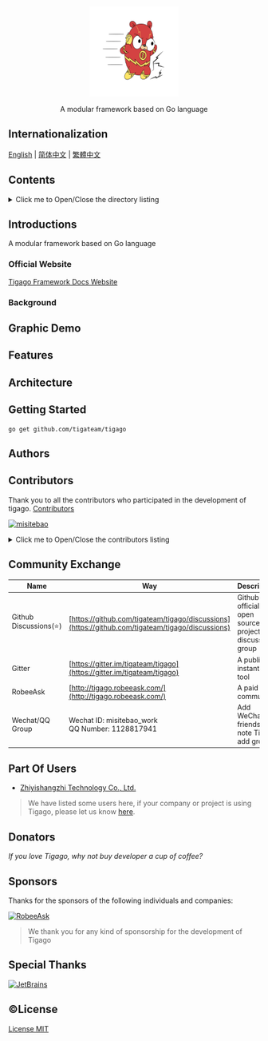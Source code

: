<p align="center">
   <img src="/logo.jpeg" width="180" height="180"/>
</p>
<p align="center">
A modular framework based on Go language
</p>

<span id="nav-1"></span>

## Internationalization

[English](README.md) | [简体中文](README.zh-Hans.md) | [繁體中文](README.zh-Hant.md)

<span id="nav-2"></span>

## Contents

<details>
  <summary>Click me to Open/Close the directory listing</summary>

- [Internationalization](#nav-1)
- [Contents](#nav-2)
- [Introductions](#nav-3)
  - [Official Website](#nav-3-1)
  - [Background](#nav-3-2)
- [Graphic Demo](#nav-4)
- [Features](#nav-5)
- [Architecture](#nav-6)
- [Getting Started](#nav-7)
- [Authors](#nav-8)
- [Contributors](#nav-9)
- [Community Exchange](#nav-10)
- [Part Of Users](#nav-11)
- [Release History](CHANGE.md)
- [Donators](#nav-12)
- [Sponsors](#nav-13)
- [Special Thanks](#nav-14)
- [License](#nav-15)

</details>

<span id="nav-3"></span>

## Introductions

A modular framework based on Go language

<span id="nav-3-1"></span>

### Official Website

[Tigago Framework Docs Website](https://tigago.tigateam.org)

<span id="nav-3-2"></span>

### Background

<span id="nav-4"></span>

## Graphic Demo

<span id="nav-5"></span>

## Features

<span id="nav-6"></span>

## Architecture

<span id="nav-7"></span>

## Getting Started

```
go get github.com/tigateam/tigago
```

<span id="nav-8"></span>

## Authors

<span id="nav-9"></span>

## Contributors

Thank you to all the contributors who participated in the development of tigago. [Contributors](https://github.com/tigateam/tigago/graphs/contributors)

<a href="https://github.com/misitebao"><img src="https://github.com/misitebao.png" width="40" height="40" alt="misitebao" title="misitebao"/></a>

<details>
  <summary>Click me to Open/Close the contributors listing</summary>

- [Misitebao](https://github.com/misitebao)

</details>

<span id="nav-10"></span>

## Community Exchange

| Name                   | Way                                                                                              | Description                                          |
| ---------------------- | ------------------------------------------------------------------------------------------------ | ---------------------------------------------------- |
| Github Discussions(⭐) | [https://github.com/tigateam/tigago/discussions](https://github.com/tigateam/tigago/discussions) | Github official open source project discussion group |
| Gitter                 | [https://gitter.im/tigateam/tigago](https://gitter.im/tigateam/tigago)                           | A public instant chat tool                           |
| RobeeAsk               | [http://tigago.robeeask.com/](http://tigago.robeeask.com/)                                       | A paid Q&A community                                 |
| Wechat/QQ Group        | Wechat ID: misitebao_work</br>QQ Number: 1128817941                                              | Add WeChat/QQ friends, note Tigago add group.        |

<span id="nav-11"></span>

## Part Of Users

- [Zhiyishangzhi Technology Co., Ltd.](#)

> We have listed some users here, if your company or project is using Tigago, please let us know [here](https://github.com/tigateam/tigago/issues/14).

<span id="nav-12"></span>

## Donators

_If you love Tigago, why not buy developer a cup of coffee?_

<span id="nav-13"></span>

## Sponsors

Thanks for the sponsors of the following individuals and companies:

<a href="https://robeeask.com">
  <img src="https://cdn.jsdelivr.net/gh/misitebao/CDN@main/logo/robeeask.png" height="50px" alt="RobeeAsk"/>
</a>

> We thank you for any kind of sponsorship for the development of Tigago

<span id="nav-14"></span>

## Special Thanks

<a href="https://www.jetbrains.com/?from=Tigaui">
  <img src="https://cdn.jsdelivr.net/gh/misitebao/CDN@main/logo/jetbrains.png" height="130px" alt="JetBrains"/>
</a>

<span id="nav-15"></span>

## ©️License

[License MIT](LICENSE)
